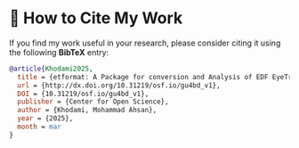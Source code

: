 # 📖 How to Cite My Work  

If you find my work useful in your research, please consider citing it using the following **BibTeX** entry:  

```bibtex
@article{Khodami2025,
  title = {etformat: A Package for conversion and Analysis of EDF EyeTracker Data},
  url = {http://dx.doi.org/10.31219/osf.io/gu4bd_v1},
  DOI = {10.31219/osf.io/gu4bd_v1},
  publisher = {Center for Open Science},
  author = {Khodami, Mohammad Ahsan},
  year = {2025},
  month = mar
}
